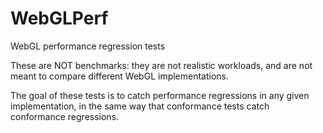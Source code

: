 WebGLPerf
=========

WebGL performance regression tests

These are NOT benchmarks: they are not realistic workloads, and are not meant to compare different WebGL implementations.

The goal of these tests is to catch performance regressions in any given implementation, in the same way that conformance tests catch conformance regressions.
